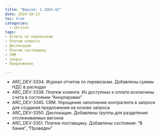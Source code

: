 ```yaml
---
title: "Версия: 1.1064.42"
date: 2024-10-23
toc: true
categories:
  - version
tags:
- Отчеты по перевозкам
- Платеж клиента
- Дислокации
- Платеж поставщику
- CRM
- Запрос
- Предложение

---
```


-   ARC_DEV-3334. Журнал отчетов по перевозкам. Добавлены суммы НДС в расходах
-   ARC_DEV-3338. Платеж клиента. Из доступных к оплате исключены счета в состоянии “Аннулирован”
-   ARC_DEV-3345. CRM. Упрощение заполнение контрагента в запросе для создания предложения на основе запроса
-   ARC_DEV-3350. Дислокации. Добавлены группы для разделения отслеживаемых вагонов
-   ARC_DEV-3351. Платеж поставщику. Добавлены состояния: “В банке”, “Проведен”
